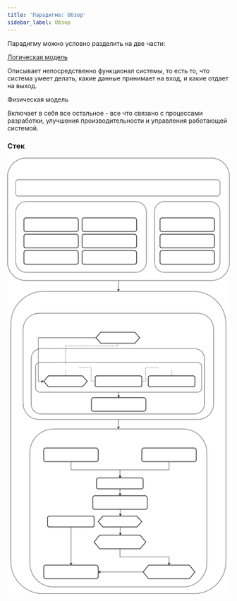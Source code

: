 ```yaml
---
title: 'Парадигма: Обзор'
sidebar_label: Обзор
---
```


Парадигму можно условно разделить на две части:

[Логическая модель](Logical_model.md)

Описывает непосредственно функционал системы, то есть то, что система умеет делать, какие данные принимает на вход, и какие отдает на выход.

Физическая модель

Включает в себя все остальное - все что связано с процессами разработки, улучшения производительности и управления работающей системой.

### Стек


![](download/temp/svgout8010603290789995159.png)
